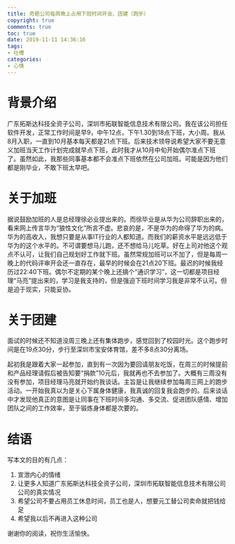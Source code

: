 ```yaml
---
title: 奇葩公司每周晚上占用下班时间开会、团建（跑步）
copyright: true
comments: true
toc: true
date: 2019-11-11 14:36:16
tags:
- 吐槽
categories:
- 心情
---
```


# 背景介绍

广东拓斯达科技全资子公司，深圳市拓联智能信息技术有限公司。我在该公司担任软件开发，正常工作时间是早9，中午12点，下午1.30到18点下班，大小周。我从8月入职，一直到10月基本每天都是21点下班。后来技术领导说希望大家不要无意义加班当天工作计划完成就早点下班，此时我才从10月中旬开始偶尔准点下班了。虽然如此，我那些同事基本都不会准点下班依然在公司加班。可能是因为他们都是刚毕业，不敢下班太早吧。

# 关于加班

据说鼓励加班的人是总经理徐必业提出来的。而徐毕业是从华为公司辞职出来的，看来网上传言华为“狼性文化”所言不虚。悲哀的是，不是华为的命得了华为的病。华为的高收入，我想只要是从事IT行业的人都知道。而我们的薪资水平是远远低于华为的这个水平的。不可谓要想马儿跑，还不想给马儿吃草。好在上司对他这个观点不认可，让我们自己规划好工作就下班。虽然常规加班可以不加了，但是每周一晚上的代码评审开会还一直存在，最早的时候会在21点20下班。最迟的时候我经历过22:40下班。偶尔不定期的某个晚上还搞个“通识学习”，这一切都是项目经理“马亮”提出来的，学习是我支持的，但是强迫下班时间学习我是非常不认可。但是迫于现实，只能妥协。

# 关于团建

面试的时候还不知道没周三晚上还有集体跑步，感觉回到了校园时光。这个跑步时间是在19点30分，步行至深圳市宝安体育馆，差不多8点30分离场。

起初我是跟着大家一起参加，直到有一次因为要回请朋友吃饭，在周三的时候提前和产品经理请假后被告知要“捐款”10元后，我就再也不去参加了。大概有三周没有没有参加，项目经理马亮就开始约我谈话。主旨是让我继续参加每周三网上的跑步活动。一开始我真以为是关心下属身体健康，我真诚的回复我会跑步的。后来谈话中才发现他真正的意图是让同事在下班时间多沟通、多交流、促进团队感情、增加团队之间的工作效率，至于锻炼身体都是次要的。

# 结语

写本文的目的有几点：

1. 宣泄内心的情绪
2. 让更多人知道广东拓斯达科技全资子公司，深圳市拓联智能信息技术有限公司公司的真实情况
3. 希望公司不要占用员工休息时间，员工也是人，想要元工替公司卖命就把钱给足
4. 希望我以后不再进入这种公司

谢谢你的阅读，祝你生活愉快。